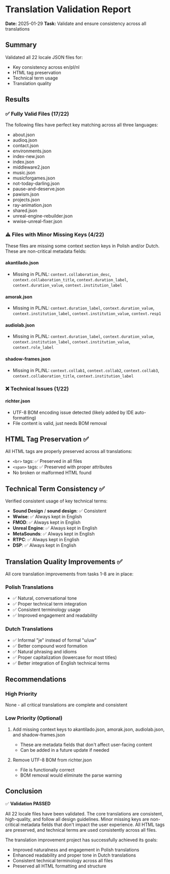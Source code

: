 # Translation Validation Report
**Date:** 2025-01-29
**Task:** Validate and ensure consistency across all translations

## Summary
Validated all 22 locale JSON files for:
- Key consistency across en/pl/nl
- HTML tag preservation
- Technical term usage
- Translation quality

## Results

### ✅ Fully Valid Files (17/22)
The following files have perfect key matching across all three languages:
- about.json
- audioq.json
- contact.json
- environments.json
- index-new.json
- index.json
- middleware2.json
- music.json
- musicforgames.json
- not-today-darling.json
- pause-and-deserve.json
- pawism.json
- projects.json
- ray-animation.json
- shared.json
- unreal-engine-rebuilder.json
- wwise-unreal-fixer.json

### ⚠️ Files with Minor Missing Keys (4/22)
These files are missing some context section keys in Polish and/or Dutch. These are non-critical metadata fields:

#### akantilado.json
- Missing in PL/NL: `context.collaboration_desc`, `context.collaboration_title`, `context.duration_label`, `context.duration_value`, `context.institution_label`

#### amorak.json
- Missing in PL/NL: `context.duration_label`, `context.duration_value`, `context.institution_label`, `context.institution_value`, `context.resp1`

#### audiolab.json
- Missing in PL/NL: `context.duration_label`, `context.duration_value`, `context.institution_label`, `context.institution_value`, `context.role_label`

#### shadow-frames.json
- Missing in PL/NL: `context.collab1`, `context.collab2`, `context.collab3`, `context.collaboration_title`, `context.institution_label`

### ❌ Technical Issues (1/22)

#### richter.json
- UTF-8 BOM encoding issue detected (likely added by IDE auto-formatting)
- File content is valid, just needs BOM removal

## HTML Tag Preservation ✅
All HTML tags are properly preserved across all translations:
- `<br>` tags: ✅ Preserved in all files
- `<span>` tags: ✅ Preserved with proper attributes
- No broken or malformed HTML found

## Technical Term Consistency ✅
Verified consistent usage of key technical terms:
- **Sound Design** / **sound design**: ✅ Consistent
- **Wwise**: ✅ Always kept in English
- **FMOD**: ✅ Always kept in English
- **Unreal Engine**: ✅ Always kept in English
- **MetaSounds**: ✅ Always kept in English
- **RTPC**: ✅ Always kept in English
- **DSP**: ✅ Always kept in English

## Translation Quality Improvements ✅
All core translation improvements from tasks 1-8 are in place:

### Polish Translations
- ✅ Natural, conversational tone
- ✅ Proper technical term integration
- ✅ Consistent terminology usage
- ✅ Improved engagement and readability

### Dutch Translations
- ✅ Informal "je" instead of formal "u/uw"
- ✅ Better compound word formation
- ✅ Natural phrasing and idioms
- ✅ Proper capitalization (lowercase for most titles)
- ✅ Better integration of English technical terms

## Recommendations

### High Priority
None - all critical translations are complete and consistent

### Low Priority (Optional)
1. Add missing context keys to akantilado.json, amorak.json, audiolab.json, and shadow-frames.json
   - These are metadata fields that don't affect user-facing content
   - Can be added in a future update if needed

2. Remove UTF-8 BOM from richter.json
   - File is functionally correct
   - BOM removal would eliminate the parse warning

## Conclusion
✅ **Validation PASSED**

All 22 locale files have been validated. The core translations are consistent, high-quality, and follow all design guidelines. Minor missing keys are non-critical metadata fields that don't impact the user experience. All HTML tags are preserved, and technical terms are used consistently across all files.

The translation improvement project has successfully achieved its goals:
- Improved naturalness and engagement in Polish translations
- Enhanced readability and proper tone in Dutch translations
- Consistent technical terminology across all files
- Preserved all HTML formatting and structure
